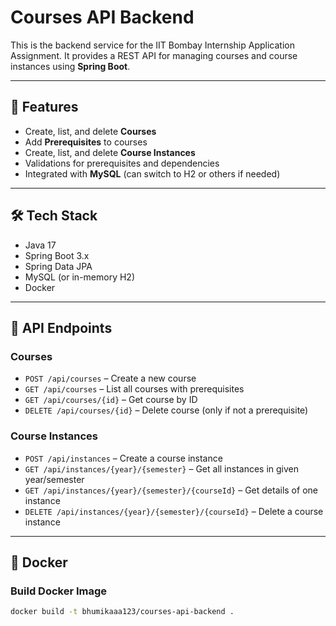 # Courses API Backend

This is the backend service for the IIT Bombay Internship Application Assignment. It provides a REST API for managing courses and course instances using **Spring Boot**.

---

## 📌 Features

- Create, list, and delete **Courses**
- Add **Prerequisites** to courses
- Create, list, and delete **Course Instances**
- Validations for prerequisites and dependencies
- Integrated with **MySQL** (can switch to H2 or others if needed)

---

## 🛠️ Tech Stack

- Java 17
- Spring Boot 3.x
- Spring Data JPA
- MySQL (or in-memory H2)
- Docker

---

## 🔗 API Endpoints

### Courses

- `POST /api/courses` – Create a new course
- `GET /api/courses` – List all courses with prerequisites
- `GET /api/courses/{id}` – Get course by ID
- `DELETE /api/courses/{id}` – Delete course (only if not a prerequisite)

### Course Instances

- `POST /api/instances` – Create a course instance
- `GET /api/instances/{year}/{semester}` – Get all instances in given year/semester
- `GET /api/instances/{year}/{semester}/{courseId}` – Get details of one instance
- `DELETE /api/instances/{year}/{semester}/{courseId}` – Delete a course instance

---

## 🐳 Docker

### Build Docker Image
```bash
docker build -t bhumikaaa123/courses-api-backend .
